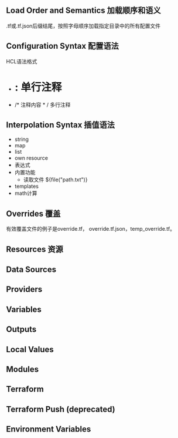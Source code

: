 ## Load Order and Semantics 加载顺序和语义
.tf或.tf.json后缀结尾，按照字母顺序加载指定目录中的所有配置文件
## Configuration Syntax 配置语法
HCL语法格式
- # : 单行注释
- /* 注释内容 * / 多行注释

## Interpolation Syntax 插值语法
- string
- map
- list
- own resource
- 表达式
- 内置功能
  - 读取文件  ${file("path.txt")}
- templates
- math计算

## Overrides 覆盖
有效覆盖文件的例子是override.tf， override.tf.json，temp_override.tf。
## Resources 资源

## Data Sources
## Providers
## Variables
## Outputs
## Local Values
## Modules
## Terraform
## Terraform Push (deprecated)
## Environment Variables

